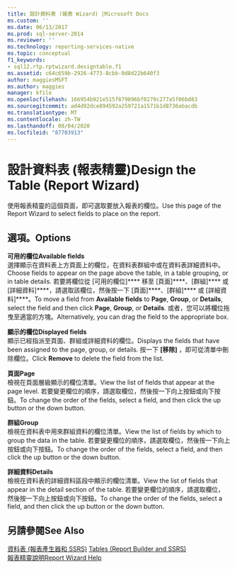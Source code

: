```yaml
---
title: 設計資料表 (報表 Wizard) |Microsoft Docs
ms.custom: ''
ms.date: 06/13/2017
ms.prod: sql-server-2014
ms.reviewer: ''
ms.technology: reporting-services-native
ms.topic: conceptual
f1_keywords:
- sql12.rtp.rptwizard.designtable.f1
ms.assetid: c64c659b-2926-4773-8cbb-0d8d22b640f3
author: maggiesMSFT
ms.author: maggies
manager: kfile
ms.openlocfilehash: 166954b921e515f879896bf0279c277a5f06bd83
ms.sourcegitcommit: ad4d92dce894592a259721a1571b1d8736abacdb
ms.translationtype: MT
ms.contentlocale: zh-TW
ms.lasthandoff: 08/04/2020
ms.locfileid: "87703913"
---
```

# <a name="design-the-table-report-wizard"></a><span data-ttu-id="84f2c-102">設計資料表 (報表精靈)</span><span class="sxs-lookup"><span data-stu-id="84f2c-102">Design the Table (Report Wizard)</span></span>
  <span data-ttu-id="84f2c-103">使用報表精靈的這個頁面，即可選取要放入報表的欄位。</span><span class="sxs-lookup"><span data-stu-id="84f2c-103">Use this page of the Report Wizard to select fields to place on the report.</span></span>  
  
## <a name="options"></a><span data-ttu-id="84f2c-104">選項。</span><span class="sxs-lookup"><span data-stu-id="84f2c-104">Options</span></span>  
 <span data-ttu-id="84f2c-105">**可用的欄位**</span><span class="sxs-lookup"><span data-stu-id="84f2c-105">**Available fields**</span></span>  
 <span data-ttu-id="84f2c-106">選擇顯示在資料表上方頁面上的欄位，在資料表群組中或在資料表詳細資料中。</span><span class="sxs-lookup"><span data-stu-id="84f2c-106">Choose fields to appear on the page above the table, in a table grouping, or in table details.</span></span> <span data-ttu-id="84f2c-107">若要將欄位從 [可用的欄位]\*\*\*\* 移至 [頁面]\*\*\*\*、[群組]\*\*\*\* 或 [詳細資料]\*\*\*\*，請選取該欄位，然後按一下 [頁面]\*\*\*\*、[群組]\*\*\*\* 或 [詳細資料]\*\*\*\*。</span><span class="sxs-lookup"><span data-stu-id="84f2c-107">To move a field from **Available fields** to **Page**, **Group**, or **Details**, select the field and then click **Page**, **Group**, or **Details**.</span></span> <span data-ttu-id="84f2c-108">或者，您可以將欄位拖曳至適當的方塊。</span><span class="sxs-lookup"><span data-stu-id="84f2c-108">Alternatively, you can drag the field to the appropriate box.</span></span>  
  
 <span data-ttu-id="84f2c-109">**顯示的欄位**</span><span class="sxs-lookup"><span data-stu-id="84f2c-109">**Displayed fields**</span></span>  
 <span data-ttu-id="84f2c-110">顯示已經指派至頁面、群組或詳細資料的欄位。</span><span class="sxs-lookup"><span data-stu-id="84f2c-110">Displays the fields that have been assigned to the page, group, or details.</span></span> <span data-ttu-id="84f2c-111">按一下 **[移除]** ，即可從清單中刪除欄位。</span><span class="sxs-lookup"><span data-stu-id="84f2c-111">Click **Remove** to delete the field from the list.</span></span>  
  
 <span data-ttu-id="84f2c-112">**頁面**</span><span class="sxs-lookup"><span data-stu-id="84f2c-112">**Page**</span></span>  
 <span data-ttu-id="84f2c-113">檢視在頁面層級顯示的欄位清單。</span><span class="sxs-lookup"><span data-stu-id="84f2c-113">View the list of fields that appear at the page level.</span></span> <span data-ttu-id="84f2c-114">若要變更欄位的順序，請選取欄位，然後按一下向上按鈕或向下按鈕。</span><span class="sxs-lookup"><span data-stu-id="84f2c-114">To change the order of the fields, select a field, and then click the up button or the down button.</span></span>  
  
 <span data-ttu-id="84f2c-115">**群組**</span><span class="sxs-lookup"><span data-stu-id="84f2c-115">**Group**</span></span>  
 <span data-ttu-id="84f2c-116">檢視在資料表中用來群組資料的欄位清單。</span><span class="sxs-lookup"><span data-stu-id="84f2c-116">View the list of fields by which to group the data in the table.</span></span> <span data-ttu-id="84f2c-117">若要變更欄位的順序，請選取欄位，然後按一下向上按鈕或向下按鈕。</span><span class="sxs-lookup"><span data-stu-id="84f2c-117">To change the order of the fields, select a field, and then click the up button or the down button.</span></span>  
  
 <span data-ttu-id="84f2c-118">**詳細資料**</span><span class="sxs-lookup"><span data-stu-id="84f2c-118">**Details**</span></span>  
 <span data-ttu-id="84f2c-119">檢視在資料表的詳細資料區段中顯示的欄位清單。</span><span class="sxs-lookup"><span data-stu-id="84f2c-119">View the list of fields that appear in the detail section of the table.</span></span> <span data-ttu-id="84f2c-120">若要變更欄位的順序，請選取欄位，然後按一下向上按鈕或向下按鈕。</span><span class="sxs-lookup"><span data-stu-id="84f2c-120">To change the order of the fields, select a field, and then click the up button or the down button.</span></span>  
  
## <a name="see-also"></a><span data-ttu-id="84f2c-121">另請參閱</span><span class="sxs-lookup"><span data-stu-id="84f2c-121">See Also</span></span>  
 <span data-ttu-id="84f2c-122">[資料表 &#40;報表產生器和 SSRS&#41;](report-design/tables-report-builder-and-ssrs.md) </span><span class="sxs-lookup"><span data-stu-id="84f2c-122">[Tables &#40;Report Builder  and SSRS&#41;](report-design/tables-report-builder-and-ssrs.md) </span></span>  
 [<span data-ttu-id="84f2c-123">報表精靈說明</span><span class="sxs-lookup"><span data-stu-id="84f2c-123">Report Wizard Help</span></span>](../../2014/reporting-services/report-wizard-help.md)  
  
  
